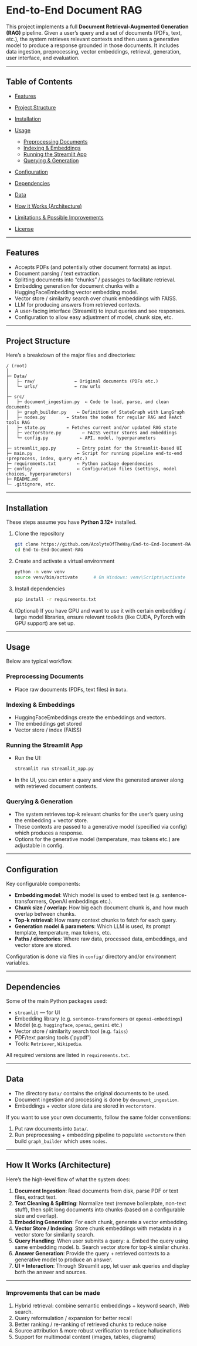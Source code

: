 # End-to-End Document RAG

This project implements a full **Document Retrieval-Augmented Generation (RAG)** pipeline. Given a user’s query and a set of documents (PDFs, text, etc.), the system retrieves relevant contexts and then uses a generative model to produce a response grounded in those documents. It includes data ingestion, preprocessing, vector embeddings, retrieval, generation, user interface, and evaluation.

---

## Table of Contents

* [Features](#features)
* [Project Structure](#project-structure)
* [Installation](#installation)
* [Usage](#usage)

  * [Preprocessing Documents](#preprocessing-documents)
  * [Indexing & Embeddings](#indexing--embeddings)
  * [Running the Streamlit App](#running-the-streamlit-app)
  * [Querying & Generation](#querying--generation)
* [Configuration](#configuration)
* [Dependencies](#dependencies)
* [Data](#data)
* [How it Works (Architecture)](#how-it-works-architecture)
* [Limitations & Possible Improvements](#limitations--possible-improvements)
* [License](#license)

---

## Features

* Accepts PDFs (and potentially other document formats) as input.
* Document parsing / text extraction.
* Splitting documents into “chunks” / passages to facilitate retrieval.
* Embedding generation for document chunks with a HuggingFaceEmbedding vector embedding model.
* Vector store / similarity search over chunk embeddings with FAISS.
* LLM for producing answers from retrieved contexts.
* A user-facing interface (Streamlit) to input queries and see responses.
* Configuration to allow easy adjustment of model, chunk size, etc.

---

## Project Structure

Here’s a breakdown of the major files and directories:

```
/ (root)
│
├─ Data/                  
│   ├─ raw/               ← Original documents (PDFs etc.)
│   └─ urls/              ← raw urls
│
├─ src/
│   ├─ document_ingestion.py  ← Code to load, parse, and clean documents
│   ├─ graph_builder.py    ← Definition of StateGraph with LangGraph
│   ├─ nodes.py        ← States the nodes for regular RAG and ReAct tools RAG
│   ├─ state.py        ← Fetches current and/or updated RAG state
│   ├─ vectorstore.py        ← FAISS vector stores and embeddings
│   └─ config.py            ← API, model, hyperparameters
│
├─ streamlit_app.py        ← Entry point for the Streamlit-based UI
├─ main.py                 ← Script for running pipeline end-to-end (preprocess, index, query etc.)
├─ requirements.txt        ← Python package dependencies
├─ config/                 ← Configuration files (settings, model choices, hyperparameters)
├─ README.md               
└─ .gitignore, etc.
```

---

## Installation

These steps assume you have **Python 3.12+** installed.

1. Clone the repository

   ```bash
   git clone https://github.com/AcolyteOfTheWay/End-to-End-Document-RAG.git
   cd End-to-End-Document-RAG
   ```

2. Create and activate a virtual environment

   ```bash
   python -m venv venv
   source venv/bin/activate      # On Windows: venv\Scripts\activate
   ```

3. Install dependencies

   ```bash
   pip install -r requirements.txt
   ```

4. (Optional) If you have GPU and want to use it with certain embedding / large model libraries, ensure relevant toolkits (like CUDA, PyTorch with GPU support) are set up.

---

## Usage

Below are typical workflow.

### Preprocessing Documents

* Place raw documents (PDFs, text files) in `Data`.

### Indexing & Embeddings

* HuggingFaceEmbeddings create the embeddings and vectors.
* The embeddings get stored
* Vector store / index (FAISS)
  
### Running the Streamlit App

* Run the UI:

  ```bash
  streamlit run streamlit_app.py
  ```
* In the UI, you can enter a query and view the generated answer along with retrieved document contexts.

### Querying & Generation

* The system retrieves top-k relevant chunks for the user’s query using the embedding + vector store.
* These contexts are passed to a generative model (specified via config) which produces a response.
* Options for the generative model (temperature, max tokens etc.) are adjustable in config.

---

## Configuration

Key configurable components:

* **Embedding model**: Which model is used to embed text (e.g. sentence-transformers, OpenAI embeddings etc.).
* **Chunk size / overlap**: How big each document chunk is, and how much overlap between chunks.
* **Top-k retrieval**: How many context chunks to fetch for each query.
* **Generation model & parameters**: Which LLM is used, its prompt template, temperature, max tokens, etc.
* **Paths / directories**: Where raw data, processed data, embeddings, and vector store are stored.

Configuration is done via files in `config/` directory and/or environment variables.

---

## Dependencies

Some of the main Python packages used:

* `streamlit` — for UI
* Embedding library (e.g. `sentence-transformers` or `openai-embeddings`)
* Model (e.g. `huggingface`, `openai`, `gemini` etc.)
* Vector store / similarity search tool (e.g. `faiss`)
* PDF/text parsing tools (`pypdf')
* Tools: `Retriever`, `Wikipedia`.

All required versions are listed in `requirements.txt`.

---

## Data

* The directory `Data/` contains the original documents to be used.
* Document ingestion and processing is done by `document_ingestion`.
* Embeddings + vector store data are stored in `vectorstore`.

If you want to use your own documents, follow the same folder conventions:

1. Put raw documents into `Data/`.
2. Run preprocessing + embedding pipeline to populate `vectorstore` then build `graph_builder` which uses `nodes`.

---

## How It Works (Architecture)

Here’s the high-level flow of what the system does:

1. **Document Ingestion**: Read documents from disk, parse PDF or text files, extract text.
2. **Text Cleaning & Splitting**: Normalize text (remove boilerplate, non-text stuff), then split long documents into chunks (based on a configurable size and overlap).
3. **Embedding Generation**: For each chunk, generate a vector embedding.
4. **Vector Store / Indexing**: Store chunk embeddings with metadata in a vector store for similarity search.
5. **Query Handling**: When user submits a query:
   a. Embed the query using same embedding model.
   b. Search vector store for top-k similar chunks.
6. **Answer Generation**: Provide the query + retrieved contexts to a generative model to produce an answer.
7. **UI + Interaction**: Through Streamlit app, let user ask queries and display both the answer and sources.

---
### Improvements that can be made

1. Hybrid retrieval: combine semantic embeddings + keyword search, Web search.
2. Query reformulation / expansion for better recall
3. Better ranking / re-ranking of retrieved chunks to reduce noise
4. Source attribution & more robust verification to reduce hallucinations
5. Support for multimodal content (images, tables, diagrams)




